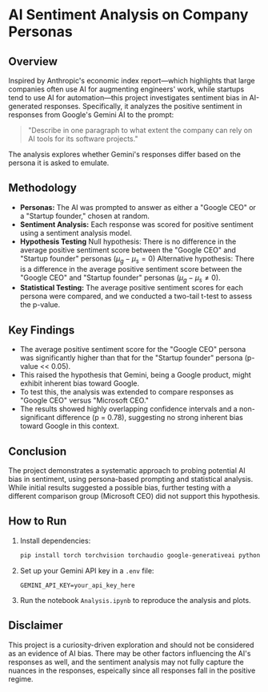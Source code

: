 # AI Sentiment Analysis on Company Personas

## Overview

Inspired by Anthropic's economic index report—which highlights that large companies often use AI for augmenting engineers' work, while startups tend to use AI for automation—this project investigates sentiment bias in AI-generated responses. Specifically, it analyzes the positive sentiment in responses from Google's Gemini AI to the prompt:

> "Describe in one paragraph to what extent the company can rely on AI tools for its software projects."

The analysis explores whether Gemini's responses differ based on the persona it is asked to emulate.

## Methodology

- **Personas:** The AI was prompted to answer as either a "Google CEO" or a "Startup founder," chosen at random.
- **Sentiment Analysis:** Each response was scored for positive sentiment using a sentiment analysis model.
- **Hypothesis Testing** Null hypothesis: There is no difference in the average positive sentiment score between the "Google CEO" and "Startup founder" personas ($\mu_{g} - \mu_{s} = 0$)
Alternative hypothesis: There is a difference in the average positive sentiment score between the "Google CEO" and "Startup founder" personas ($\mu_{g} - \mu_{s} \neq 0$).  
- **Statistical Testing:** The average positive sentiment scores for each persona were compared, and we conducted a two-tail t-test to assess the p-value.

## Key Findings

- The average positive sentiment score for the "Google CEO" persona was significantly higher than that for the "Startup founder" persona (p-value << 0.05).
- This raised the hypothesis that Gemini, being a Google product, might exhibit inherent bias toward Google.
- To test this, the analysis was extended to compare responses as "Google CEO" versus "Microsoft CEO."
- The results showed highly overlapping confidence intervals and a non-significant difference (p = 0.78), suggesting no strong inherent bias toward Google in this context.

## Conclusion

The project demonstrates a systematic approach to probing potential AI bias in sentiment, using persona-based prompting and statistical analysis. While initial results suggested a possible bias, further testing with a different comparison group (Microsoft CEO) did not support this hypothesis.

## How to Run

1. Install dependencies:
    ```bash
    pip install torch torchvision torchaudio google-generativeai python-dotenv
    ```
2. Set up your Gemini API key in a `.env` file:
    ```
    GEMINI_API_KEY=your_api_key_here
    ```
3. Run the notebook `Analysis.ipynb` to reproduce the analysis and plots.

## Disclaimer

This project is a curiosity-driven exploration and should not be considered as an evidence of AI bias. There may be other factors influencing the AI's responses as well, and the sentiment analysis may not fully capture the nuances in the responses, espeically since all responses fall in the positive regime. 